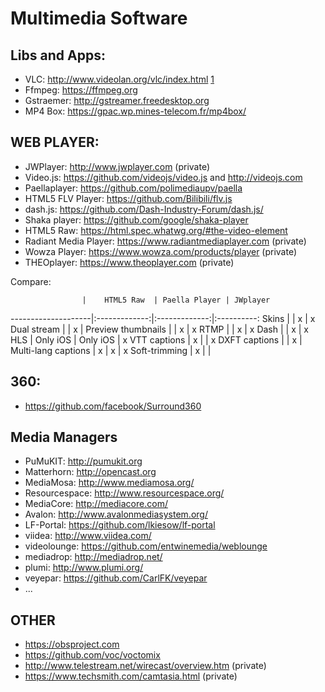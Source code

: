 Multimedia Software
====================


Libs and Apps:
--------------

* VLC: http://www.videolan.org/vlc/index.html [1](https://trac.videolan.org/vlc/ticket/35)
* Ffmpeg: https://ffmpeg.org
* Gstraemer: http://gstreamer.freedesktop.org
* MP4 Box: https://gpac.wp.mines-telecom.fr/mp4box/

WEB PLAYER:
-----------

* JWPlayer: http://www.jwplayer.com (private)
* Video.js: https://github.com/videojs/video.js and http://videojs.com
* Paellaplayer: https://github.com/polimediaupv/paella
* HTML5 FLV Player: https://github.com/Bilibili/flv.js
* dash.js: https://github.com/Dash-Industry-Forum/dash.js/
* Shaka player: https://github.com/google/shaka-player
* HTML5 Raw: https://html.spec.whatwg.org/#the-video-element
* Radiant Media Player: https://www.radiantmediaplayer.com (private)
* Wowza Player: https://www.wowza.com/products/player (private)
* THEOplayer: https://www.theoplayer.com (private)

Compare:

                    |    HTML5 Raw  | Paella Player | JWplayer
--------------------|:-------------:|:-------------:|:----------:
Skins               |               |      x        |      x
Dual stream         |               |      x        |
Preview thumbnails  |               |      x        |      x
RTMP                |               |      x        |      x
Dash                |               |      x        |      x
HLS                 |   Only iOS    |   Only iOS    |      x
VTT captions        |      x        |               |      x
DXFT captions       |               |      x        |
Multi-lang captions |      x        |      x        |      x
Soft-trimming       |      x        |               |



360:
----

* https://github.com/facebook/Surround360


Media Managers
--------------

* PuMuKIT: http://pumukit.org
* Matterhorn: http://opencast.org
* MediaMosa: http://www.mediamosa.org/
* Resourcespace: http://www.resourcespace.org/
* MediaCore: http://mediacore.com/
* Avalon: http://www.avalonmediasystem.org/
* LF-Portal: https://github.com/lkiesow/lf-portal
* viidea: http://www.viidea.com/
* videolounge: https://github.com/entwinemedia/weblounge
* mediadrop: http://mediadrop.net/
* plumi: http://www.plumi.org/
* veyepar: https://github.com/CarlFK/veyepar
* ...


OTHER
-----

* https://obsproject.com
* https://github.com/voc/voctomix
* http://www.telestream.net/wirecast/overview.htm (private)
* https://www.techsmith.com/camtasia.html (private)
